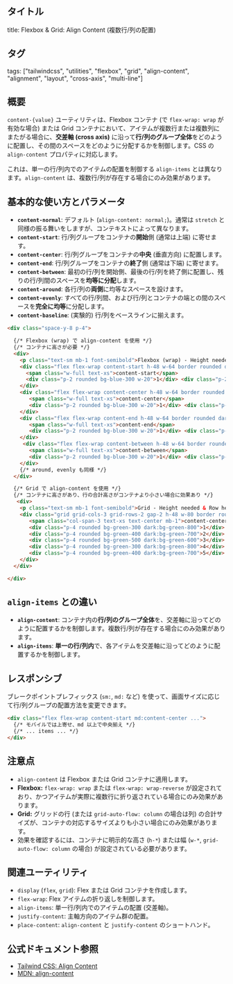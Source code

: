 ## タイトル
title: Flexbox & Grid: Align Content (複数行/列の配置)

## タグ
tags: ["tailwindcss", "utilities", "flexbox", "grid", "align-content", "alignment", "layout", "cross-axis", "multi-line"]

## 概要
`content-{value}` ユーティリティは、Flexbox コンテナ (で `flex-wrap: wrap` が有効な場合) または Grid コンテナにおいて、アイテムが複数行または複数列にまたがる場合に、**交差軸 (cross axis)** に沿って**行/列のグループ全体**をどのように配置し、その間のスペースをどのように分配するかを制御します。CSS の `align-content` プロパティに対応します。

これは、単一の行/列内でのアイテムの配置を制御する `align-items` とは異なります。`align-content` は、複数行/列が存在する場合にのみ効果があります。

## 基本的な使い方とパラメータ

*   **`content-normal`**: デフォルト (`align-content: normal;`)。通常は `stretch` と同様の振る舞いをしますが、コンテキストによって異なります。
*   **`content-start`**: 行/列グループをコンテナの**開始**側 (通常は上端) に寄せます。
*   **`content-center`**: 行/列グループをコンテナの**中央** (垂直方向) に配置します。
*   **`content-end`**: 行/列グループをコンテナの**終了**側 (通常は下端) に寄せます。
*   **`content-between`**: 最初の行/列を開始側、最後の行/列を終了側に配置し、残りの行/列間のスペースを**均等に分配**します。
*   **`content-around`**: 各行/列の**両側**に均等なスペースを設けます。
*   **`content-evenly`**: すべての行/列間、および行/列とコンテナの端との間のスペースを**完全に均等**に分配します。
*   **`content-baseline`**: (実験的) 行/列をベースラインに揃えます。

```html
<div class="space-y-8 p-4">

  {/* Flexbox (wrap) で align-content を使用 */}
  {/* コンテナに高さが必要 */}
  <div>
    <p class="text-sm mb-1 font-semibold">Flexbox (wrap) - Height needed (h-48)</p>
    <div class="flex flex-wrap content-start h-48 w-64 border rounded dark:border-gray-700 bg-gray-100 dark:bg-gray-800 p-1 gap-2 mb-4">
      <span class="w-full text-xs">content-start</span>
      <div class="p-2 rounded bg-blue-300 w-20">1</div> <div class="p-2 rounded bg-blue-400 w-20">2</div> <div class="p-2 rounded bg-blue-500 w-20">3</div> <div class="p-2 rounded bg-blue-600 w-20">4</div>
    </div>
    <div class="flex flex-wrap content-center h-48 w-64 border rounded dark:border-gray-700 bg-gray-100 dark:bg-gray-800 p-1 gap-2 mb-4">
       <span class="w-full text-xs">content-center</span>
       <div class="p-2 rounded bg-blue-300 w-20">1</div> <div class="p-2 rounded bg-blue-400 w-20">2</div> <div class="p-2 rounded bg-blue-500 w-20">3</div> <div class="p-2 rounded bg-blue-600 w-20">4</div>
    </div>
    <div class="flex flex-wrap content-end h-48 w-64 border rounded dark:border-gray-700 bg-gray-100 dark:bg-gray-800 p-1 gap-2 mb-4">
       <span class="w-full text-xs">content-end</span>
       <div class="p-2 rounded bg-blue-300 w-20">1</div> <div class="p-2 rounded bg-blue-400 w-20">2</div> <div class="p-2 rounded bg-blue-500 w-20">3</div> <div class="p-2 rounded bg-blue-600 w-20">4</div>
    </div>
     <div class="flex flex-wrap content-between h-48 w-64 border rounded dark:border-gray-700 bg-gray-100 dark:bg-gray-800 p-1 gap-2 mb-4">
       <span class="w-full text-xs">content-between</span>
       <div class="p-2 rounded bg-blue-300 w-20">1</div> <div class="p-2 rounded bg-blue-400 w-20">2</div> <div class="p-2 rounded bg-blue-500 w-20">3</div> <div class="p-2 rounded bg-blue-600 w-20">4</div>
    </div>
    {/* around, evenly も同様 */}
  </div>

  {/* Grid で align-content を使用 */}
  {/* コンテナに高さがあり、行の合計高さがコンテナより小さい場合に効果あり */}
   <div>
    <p class="text-sm mb-1 font-semibold">Grid - Height needed & Row height < Container height</p>
    <div class="grid grid-cols-3 grid-rows-2 gap-2 h-48 w-80 border rounded dark:border-gray-700 bg-gray-100 dark:bg-gray-800 p-2 content-center"> {/* content-center */}
       <span class="col-span-3 text-xs text-center mb-1">content-center</span>
       <div class="p-4 rounded bg-green-300 dark:bg-green-800">1</div>
       <div class="p-4 rounded bg-green-400 dark:bg-green-700">2</div>
       <div class="p-4 rounded bg-green-500 dark:bg-green-600">3</div>
       <div class="p-4 rounded bg-green-300 dark:bg-green-800">4</div>
       <div class="p-4 rounded bg-green-400 dark:bg-green-700">5</div>
    </div>
  </div>

</div>
```

## `align-items` との違い

*   **`align-content`**: コンテナ内の**行/列のグループ全体**を、交差軸に沿ってどのように配置するかを制御します。複数行/列が存在する場合にのみ効果があります。
*   **`align-items`**: **単一の行/列内**で、各アイテムを交差軸に沿ってどのように配置するかを制御します。

## レスポンシブ

ブレークポイントプレフィックス (`sm:`, `md:` など) を使って、画面サイズに応じて行/列グループの配置方法を変更できます。

```html
<div class="flex flex-wrap content-start md:content-center ...">
  {/* モバイルでは上寄せ、md 以上で中央揃え */}
  {/* ... items ... */}
</div>
```

## 注意点

*   `align-content` は Flexbox または Grid コンテナに適用します。
*   **Flexbox:** `flex-wrap: wrap` または `flex-wrap: wrap-reverse` が設定されており、かつアイテムが実際に複数行に折り返されている場合にのみ効果があります。
*   **Grid:** グリッドの行 (または `grid-auto-flow: column` の場合は列) の合計サイズが、コンテナの対応するサイズよりも小さい場合にのみ効果があります。
*   効果を確認するには、コンテナに明示的な高さ (`h-*`) または幅 (`w-*`, `grid-auto-flow: column` の場合) が設定されている必要があります。

## 関連ユーティリティ

*   `display` (`flex`, `grid`): Flex または Grid コンテナを作成します。
*   `flex-wrap`: Flex アイテムの折り返しを制御します。
*   `align-items`: 単一行/列内でのアイテムの配置 (交差軸)。
*   `justify-content`: 主軸方向のアイテム群の配置。
*   `place-content`: `align-content` と `justify-content` のショートハンド。

## 公式ドキュメント参照
*   [Tailwind CSS: Align Content](https://tailwindcss.com/docs/align-content)
*   [MDN: align-content](https://developer.mozilla.org/en-US/docs/Web/CSS/align-content)